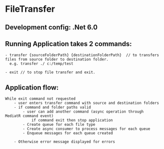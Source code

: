 # FileTransfer
## Development config: .Net 6.0

## Running Application takes 2 commands:
	- transfer {sourceFolderPath} {destinationFolderPath}  // to transfers files from source folder to destination folder.
	  e.g. transfer ./ c:/temp/test
	  
	- exit // to stop file transfer and exit.


## Application flow:

	While exit command not requested
		- user enters transfer command with source and destination folders
		- if command and folder paths valid
			- user can add another command (async operation through MediatR command event)
				if command exit then stop application
			- Create queue for each file type
			- Create async consumer to process messages for each queue
			- Enqueue messages for each queue created
			
		- Otherwise error message displayed for errors
	
	
